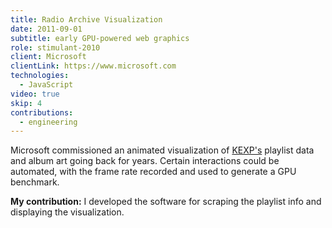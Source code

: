```yaml
---
title: Radio Archive Visualization
date: 2011-09-01
subtitle: early GPU-powered web graphics
role: stimulant-2010
client: Microsoft
clientLink: https://www.microsoft.com
technologies:
  - JavaScript
video: true
skip: 4
contributions:
  - engineering
---
```


Microsoft commissioned an animated visualization of [KEXP's](https://www.kexp.org) playlist data and album art going back for years. Certain interactions could be automated, with the frame rate recorded and used to generate a GPU benchmark.

**My contribution:** I developed the software for scraping the playlist info and displaying the visualization.
